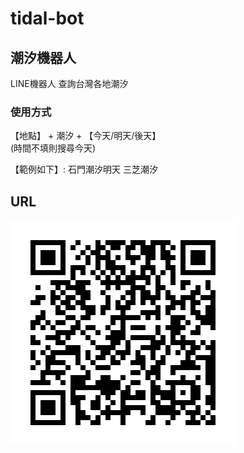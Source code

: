 # tidal-bot
  
  
## 潮汐機器人
LINE機器人 查詢台灣各地潮汐
  
### 使用方式
【地點】 + 潮汐 + 【今天/明天/後天】  
(時間不填則搜尋今天)  
  
【範例如下】:
石門潮汐明天
三芝潮汐  
  
  
## URL
  
![image](https://github.com/DinoHuang0310/tidal-bot/blob/main/tidal-bot.png)
